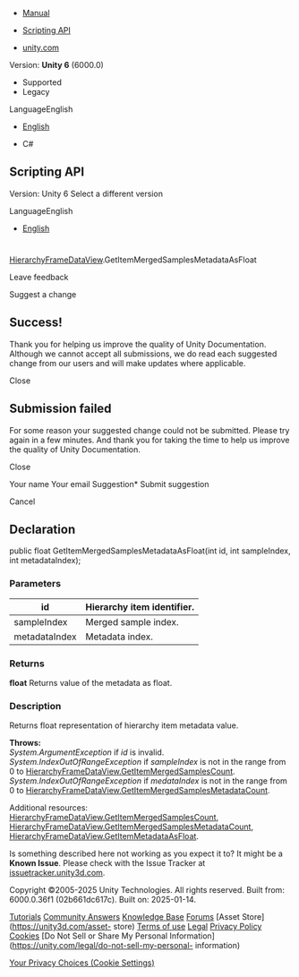 [ ]()

  * [Manual](../Manual/index.html)
  * [Scripting API](../ScriptReference/index.html)

  * [unity.com](https://unity.com/)

Version: **Unity 6** (6000.0)

  * Supported
  * Legacy

LanguageEnglish

  * [English]()

  * C#

[ ](https://docs.unity3d.com)

## Scripting API

Version: Unity 6 Select a different version

LanguageEnglish

  * [English]()

#
[HierarchyFrameDataView](Profiling.HierarchyFrameDataView.html).GetItemMergedSamplesMetadataAsFloat

Leave feedback

Suggest a change

## Success!

Thank you for helping us improve the quality of Unity Documentation. Although
we cannot accept all submissions, we do read each suggested change from our
users and will make updates where applicable.

Close

## Submission failed

For some reason your suggested change could not be submitted. Please <a>try
again</a> in a few minutes. And thank you for taking the time to help us
improve the quality of Unity Documentation.

Close

Your name Your email Suggestion* Submit suggestion

Cancel

[ ]()

## Declaration

public float GetItemMergedSamplesMetadataAsFloat(int id, int sampleIndex, int
metadataIndex);

### Parameters

id | Hierarchy item identifier.  
---|---  
sampleIndex | Merged sample index.  
metadataIndex | Metadata index.  
  
### Returns

**float** Returns value of the metadata as float.

### Description

Returns float representation of hierarchy item metadata value.

**Throws:**  
_System.ArgumentException_ if _id_ is invalid.
_System.IndexOutOfRangeException_ if _sampleIndex_ is not in the range from 0
to
[HierarchyFrameDataView.GetItemMergedSamplesCount](Profiling.HierarchyFrameDataView.GetItemMergedSamplesCount.html).
_System.IndexOutOfRangeException_ if _medataIndex_ is not in the range from 0
to
[HierarchyFrameDataView.GetItemMergedSamplesMetadataCount](Profiling.HierarchyFrameDataView.GetItemMergedSamplesMetadataCount.html).  
  
Additional resources:
[HierarchyFrameDataView.GetItemMergedSamplesCount](Profiling.HierarchyFrameDataView.GetItemMergedSamplesCount.html),
[HierarchyFrameDataView.GetItemMergedSamplesMetadataCount](Profiling.HierarchyFrameDataView.GetItemMergedSamplesMetadataCount.html),
[HierarchyFrameDataView.GetItemMetadataAsFloat](Profiling.HierarchyFrameDataView.GetItemMetadataAsFloat.html).

Is something described here not working as you expect it to? It might be a
**Known Issue**. Please check with the Issue Tracker at
[issuetracker.unity3d.com](https://issuetracker.unity3d.com).

Copyright ©2005-2025 Unity Technologies. All rights reserved. Built from:
6000.0.36f1 (02b661dc617c). Built on: 2025-01-14.

[Tutorials](https://unity3d.com/learn) [Community
Answers](https://answers.unity3d.com) [Knowledge
Base](https://support.unity3d.com/hc/en-us)
[Forums](https://forum.unity3d.com) [Asset Store](https://unity3d.com/asset-
store) [Terms of use](https://docs.unity3d.com/Manual/TermsOfUse.html)
[Legal](https://unity.com/legal) [Privacy
Policy](https://unity.com/legal/privacy-policy)
[Cookies](https://unity.com/legal/cookie-policy) [Do Not Sell or Share My
Personal Information](https://unity.com/legal/do-not-sell-my-personal-
information)

[Your Privacy Choices (Cookie Settings)](javascript:void\(0\);)

